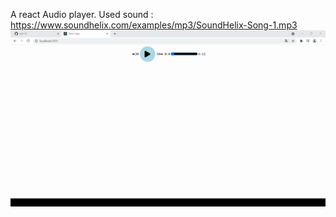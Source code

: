 A react Audio player.
Used sound : https://www.soundhelix.com/examples/mp3/SoundHelix-Song-1.mp3
![Alt Text](player.gif)
